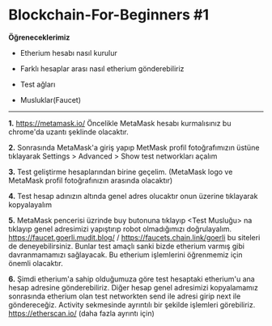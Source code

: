# Blockchain-For-Beginners #1

**Öğreneceklerimiz**

- Etherium hesabı nasıl kurulur

- Farklı hesaplar arası nasıl etherium gönderebiliriz

- Test ağları

- Musluklar(Faucet)

----------------------------------------------------------------------

**1.** https://metamask.io/ Öncelikle MetaMask hesabı kurmalısınız bu chrome'da uzantı şeklinde olacaktır.

**2.** Sonrasında MetaMask'a giriş yapıp MetMask profil fotoğrafımızın üstüne tıklayarak Settings > Advanced > Show test networkları açalım

**3.** Test geliştirme hesaplarından birine geçelim. (MetaMask logo ve MetaMask profil fotoğrafınızın arasında olacaktır)

**4.** Test hesap adınızın altında genel adres olucaktır onun üzerine tıklayarak kopyalayalım

**5.** MetaMask pencerisi üzrinde buy butonuna tıklayıp <Test Musluğu> na tıklayıp genel adresimizi yapıştırıp robot olmadığımızı doğrulayalım.
https://faucet.goerli.mudit.blog/ / https://faucets.chain.link/goerli bu siteleri de deneyebilirsiniz. Bunlar test amaçlı sanki bizde etherium varmış gibi davranmamamızı sağlayacak. Bu etherium işlemlerini öğrenmemiz için önemli olacaktır.

**6.** Şimdi etherium'a sahip olduğumuza göre test hesaptaki etherium'u ana hesap adresine gönderebiliriz. Diğer hesap genel adresimizi kopyalamamız sonrasında etherium olan test networkten send ile adresi girip next ile göndereceğiz.
Activity sekmesinde ayrıntılı bir şekilde işlemleri görebiliriz.
https://etherscan.io/ (daha fazla ayrıntı için)
